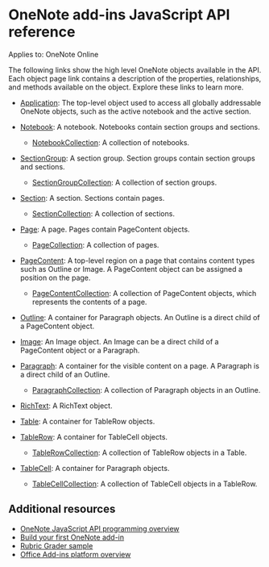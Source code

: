 # OneNote add-ins JavaScript API reference

Applies to: OneNote Online

The following links show the high level OneNote objects available in the API. Each object page link contains a description of the properties, relationships, and methods available on the object. Explore these links to learn more. 
	
- [Application](../../api/onenote/onenote.application.yml): The top-level object used to access all globally addressable OneNote objects, such as the active notebook and the active section.

- [Notebook](../../api/onenote/onenote.notebook.yml): A notebook. Notebooks contain section groups and sections.

   - [NotebookCollection](../../api/onenote/onenote.notebookcollection.yml): A collection of notebooks.

- [SectionGroup](../../api/onenote/onenote.sectiongroup.yml): A section group. Section groups contain section groups and sections.

   - [SectionGroupCollection](../../api/onenote/onenote.sectiongroupcollection.yml): A collection of section groups.

- [Section](../../api/onenote/onenote.section.yml): A section. Sections contain pages.

   - [SectionCollection](../../api/onenote/onenote.sectioncollection.yml): A collection of sections.

- [Page](../../api/onenote/onenote.page.yml): A page. Pages contain PageContent objects.

   - [PageCollection](../../api/onenote/onenote.pagecollection.yml): A collection of pages.

- [PageContent](../../api/onenote/onenote.pagecontent.yml): A top-level region on a page that contains content types such as Outline or Image. A PageContent object can be assigned a position on the page.

   - [PageContentCollection](../../api/onenote/onenote.pagecontentcollection.yml): A collection of PageContent objects, which represents the contents of a page.

- [Outline](../../api/onenote/onenote.outline.yml): A container for Paragraph objects. An Outline is a direct child of a PageContent object.

- [Image](../../api/onenote/onenote.image.yml): An Image object. An Image can be a direct child of a PageContent object or a Paragraph.

- [Paragraph](../../api/onenote/onenote.paragraph.yml): A container for the visible content on a page. A Paragraph is a direct child of an Outline.

  - [ParagraphCollection](../../api/onenote/onenote.paragraphcollection.yml): A collection of Paragraph objects in an Outline.

- [RichText](../../api/onenote/onenote.richtext.yml): A RichText object.

- [Table](../../api/onenote/onenote.table.yml): A container for TableRow objects.

- [TableRow](../../api/onenote/onenote.tablerow.yml): A container for TableCell objects.

  - [TableRowCollection](../../api/onenote/onenote.tablerowcollection.yml): A collection of TableRow objects in a Table.
 
- [TableCell](../../api/onenote/onenote.tablecell.yml): A container for Paragraph objects.

  - [TableCellCollection](../../api/onenote/onenote.tablecellcollection.yml): A collection of TableCell objects in a TableRow.
		
## Additional resources

- [OneNote JavaScript API programming overview](https://docs.microsoft.com/en-us/office/dev/add-ins/onenote/onenote-add-ins-programming-overview)
- [Build your first OneNote add-in](https://docs.microsoft.com/en-us/office/dev/add-ins/onenote/onenote-add-ins-getting-started)
- [Rubric Grader sample](https://github.com/OfficeDev/OneNote-Add-in-Rubric-Grader)
- [Office Add-ins platform overview](https://docs.microsoft.com/en-us/office/dev/add-ins/overview/office-add-ins)
